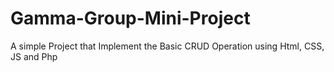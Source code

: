 # Gamma-Group-Mini-Project
A simple Project that Implement the Basic CRUD Operation using Html, CSS, JS and Php
